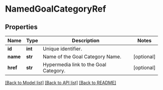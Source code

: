 # NamedGoalCategoryRef

## Properties
Name | Type | Description | Notes
------------ | ------------- | ------------- | -------------
**id** | **int** | Unique identifier. | 
**name** | **str** | Name of the Goal Category Name. | [optional] 
**href** | **str** | Hypermedia link to the Goal Category. | [optional] 

[[Back to Model list]](../README.md#documentation-for-models) [[Back to API list]](../README.md#documentation-for-api-endpoints) [[Back to README]](../README.md)

